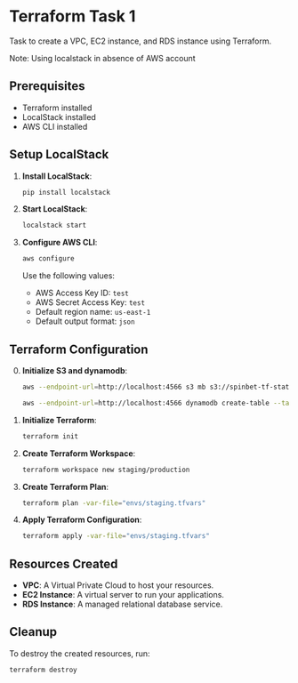# Terraform Task 1

Task to create a VPC, EC2 instance, and RDS instance using Terraform.

Note: Using localstack in absence of AWS account

## Prerequisites

- Terraform installed
- LocalStack installed
- AWS CLI installed

## Setup LocalStack

1. **Install LocalStack**:
    ```sh
    pip install localstack
    ```

2. **Start LocalStack**:
    ```sh
    localstack start
    ```

3. **Configure AWS CLI**:
    ```sh
    aws configure
    ```
    Use the following values:
    - AWS Access Key ID: `test`
    - AWS Secret Access Key: `test`
    - Default region name: `us-east-1`
    - Default output format: `json`

## Terraform Configuration

0. **Initialize S3 and dynamodb**:
    ```sh
    aws --endpoint-url=http://localhost:4566 s3 mb s3://spinbet-tf-state

    aws --endpoint-url=http://localhost:4566 dynamodb create-table --table-name terraform-locks --attribute-definitions AttributeName=LockID,AttributeType=S --key-schema AttributeName=LockID,KeyType=HASH --billing-mode PAY_PER_REQUEST 
    ```

1. **Initialize Terraform**:
    ```sh
    terraform init
    ```

2. **Create Terraform Workspace**:
    ```sh
    terraform workspace new staging/production
    ```

3. **Create Terraform Plan**:
    ```sh
    terraform plan -var-file="envs/staging.tfvars"
    ```

4. **Apply Terraform Configuration**:
    ```sh
    terraform apply -var-file="envs/staging.tfvars"
    ```

## Resources Created

- **VPC**: A Virtual Private Cloud to host your resources.
- **EC2 Instance**: A virtual server to run your applications.
- **RDS Instance**: A managed relational database service.

## Cleanup

To destroy the created resources, run:
```sh
terraform destroy
```

